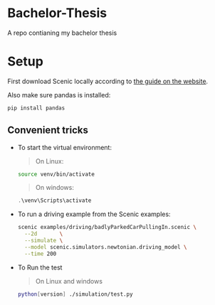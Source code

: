 # Bachelor-Thesis
A repo contianing my bachelor thesis

# Setup

First download Scenic locally according to [the guide on the website](https://scenic-lang.readthedocs.io/en/latest/quickstart.html).

Also make sure pandas is installed:
```bash
pip install pandas
```

## Convenient tricks
- To start the virtual environment:

  > On Linux:
  ```bash
  source venv/bin/activate
  ```
  > On windows:
  ```powershell
  .\venv\Scripts\activate
  ```

- To run a driving example from the Scenic examples:
  ```bash
  scenic examples/driving/badlyParkedCarPullingIn.scenic \
    --2d       \
    --simulate \
    --model scenic.simulators.newtonian.driving_model \
    --time 200
  ```

- To Run the test
  > On Linux and windows
  ```bash
  python[version] ./simulation/test.py
  ```
